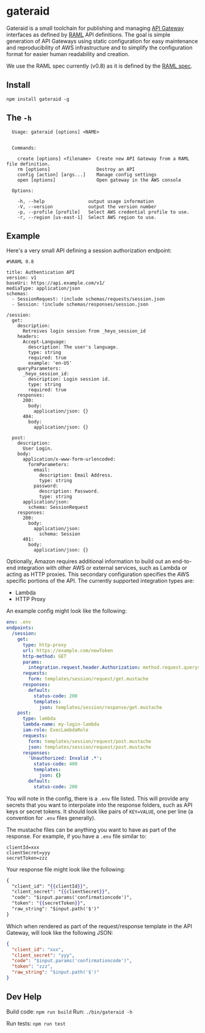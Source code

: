 # gateraid

Gateraid is a small toolchain for publishing and managing [API Gateway][1] interfaces as defined by [RAML][2] API definitions. The goal is simple generation of API Gateways using static configuration for easy maintenance and reproducibility of AWS infrastructure and to simplify the configuration format for easier human readability and creation.

We use the RAML spec currently (v0.8) as it is defined by the [RAML spec](https://github.com/raml-org/raml-spec/blob/master/raml-0.8.md).

## Install

`npm install gateraid -g`

## The `-h`

```
  Usage: gateraid [options] <NAME>


  Commands:

    create [options] <filename>  Create new API Gateway from a RAML file definition.
    rm [options]                 Destroy an API
    config [action] [args...]    Manage config settings
    open [options]               Open gateway in the AWS console

  Options:

    -h, --help                output usage information
    -V, --version             output the version number
    -p, --profile [profile]   Select AWS credential profile to use.
    -r, --region [us-east-1]  Select AWS region to use.
```

## Example

Here's a very small API defining a session authorization endpoint:

```raml
#%RAML 0.8

title: Authentication API
version: v1
baseUri: https://api.example.com/v1/
mediaType: application/json
schemas:
  - SessionRequest: !include schemas/requests/session.json
  - Session: !include schemas/responses/session.json

/session:
  get:
    description:
      Retreives login session from _heyo_session_id
    headers:
      Accept-Language:
        description: The user's language.
        type: string
        required: true
        example: 'en-US'
    queryParameters:
      _heyo_session_id:
        description: Login session id.
        type: string
        required: true
    responses:
      200:
        body:
          application/json: {}
      404:
        body:
          application/json: {}

  post:
    description:
      User Login.
    body:
      application/x-www-form-urlencoded:
        formParameters:
          email:
            description: Email Address.
            type: string
          password:
            description: Password.
            type: string
      application/json:
        schema: SessionRequest
    responses:
      200:
        body:
          application/json:
            schema: Session
      401:
        body:
          application/json: {}
```

Optionally, Amazon requires additional information to build out an end-to-end integration with other AWS or external services, such as Lambda or acting as HTTP proxies. This secondary configuration specifies the AWS specific portions of the API. The currently supported integration types are:

- Lambda
- HTTP Proxy

An example config might look like the following:

```yaml
env: .env
endpoints:
  /session:
    get:
      type: http-proxy
      url: https://example.com/newToken
      http-method: GET
      params:
        integration.request.header.Authorization: method.request.querystring.session_id
      requests:
        form: templates/session/request/get.mustache
      responses:
        default:
          status-code: 200
          templates:
            json: templates/session/response/get.mustache
    post:
      type: lambda
      lambda-name: my-login-lambda
      iam-role: ExecLambdaRole
      requests:
        form: templates/session/request/post.mustache
        json: templates/session/request/post.mustache
      responses:
        'Unauthorized: Invalid .*':
          status-code: 400
          templates:
            json: {}
        default:
          status-code: 200
```

You will note in the config, there is a `.env` file listed. This will provide any secrets that you want to interpolate into the response folders, such as API keys or secret tokens. It should look like pairs of `KEY=VALUE`, one per line (a convention for `.env` files generally).

The mustache files can be anything you want to have as part of the response. For example, if you have a `.env` file similar to:

```
clientId=xxx
clientSecret=yyy
secretToken=zzz
```

Your response file might look like the following:

```mustache
{
  "client_id": "{{clientId}}",
  "client_secret": "{{clientSecret}}",
  "code": "$input.params('confirmationcode')",
  "token": "{{secretToken}}",
  "raw_string": "$input.path('$')"
}
```

Which when rendered as part of the request/response template in the API Gateway, will look like the following JSON:

```json
{
  "client_id": "xxx",
  "client_secret": "yyy",
  "code": "$input.params('confirmationcode')",
  "token": "zzz",
  "raw_string": "$input.path('$')"
}
```

## Dev Help

Build code: `npm run build`
Run: `./bin/gateraid -h`

Run tests: `npm run test`


[1]: https://aws.amazon.com/api-gateway/
[2]: http://raml.org/
